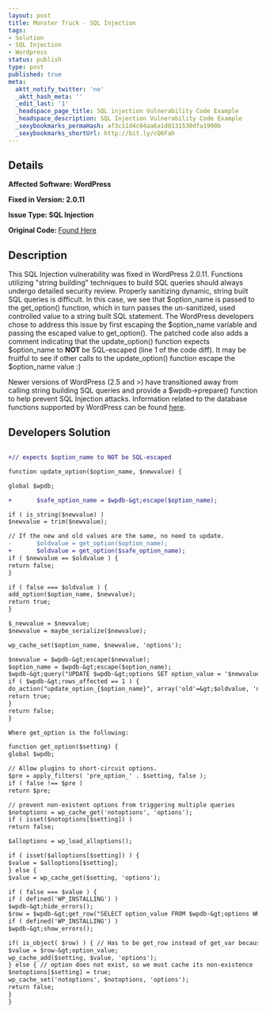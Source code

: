 ```yaml
---
layout: post
title: Monster Truck - SQL Injection
tags:
- Solution
- SQL Injection
- Wordpress
status: publish
type: post
published: true
meta:
  aktt_notify_twitter: 'no'
  _aktt_hash_meta: ''
  _edit_last: '1'
  _headspace_page_title: SQL injection Vulnerability Code Example
  _headspace_description: SQL Injection Vulnerability Code Example
  _sexybookmarks_permaHash: af3c11d4c04aa6a1d8131530dfa1990b
  _sexybookmarks_shortUrl: http://bit.ly/cQ6Fah
---
```

## Details
<strong>__Affected Software:__ WordPress</strong>

<strong>__Fixed in Version:__  2.0.11</strong>

<strong>__Issue Type:__ SQL Injection</strong>

<strong>Original Code: </strong><a href="http://spotthevuln.com/2009/11/vulnerable-code-monster-truck/">Found Here</a>
## Description
This SQL Injection vulnerability was fixed in WordPress 2.0.11. Functions utilizing "string building" techniques to build SQL queries should always undergo detailed security review. Properly sanitizing dynamic, string built SQL queries is difficult. In this case, we see that $option_name is passed to the get_option() function, which in turn passes the un-sanitized, used controlled value to a string built SQL statement. The WordPress developers chose to address this issue by first escaping the $option_name variable and passing the escaped value to get_option(). The patched code also adds a comment indicating that the update_option() function expects $option_name to <strong>NOT </strong>be SQL-escaped (line 1 of the code diff). It may be fruitful to see if other calls to the update_option() function escape the $option_name value :)

Newer versions of WordPress (2.5 and &gt;) have transitioned away from calling string building SQL queries and provide a $wpdb-&gt;prepare() function to help prevent SQL Injection attacks. Information related to the database functions supported by WordPress can be found <a href="http://codex.wordpress.org/Function_Reference/wpdb_Class" target="_blank">here</a>.
## Developers Solution
```diff

+// expects $option_name to NOT be SQL-escaped

function update_option($option_name, $newvalue) {

global $wpdb;

+       $safe_option_name = $wpdb-&gt;escape($option_name);

if ( is_string($newvalue) )
$newvalue = trim($newvalue);

// If the new and old values are the same, no need to update.
-       $oldvalue = get_option($option_name);
+       $oldvalue = get_option($safe_option_name);
if ( $newvalue == $oldvalue ) {
return false;
}

if ( false === $oldvalue ) {
add_option($option_name, $newvalue);
return true;
}

$_newvalue = $newvalue;
$newvalue = maybe_serialize($newvalue);

wp_cache_set($option_name, $newvalue, 'options');

$newvalue = $wpdb-&gt;escape($newvalue);
$option_name = $wpdb-&gt;escape($option_name);
$wpdb-&gt;query("UPDATE $wpdb-&gt;options SET option_value = '$newvalue' WHERE option_name = '$option_name'");
if ( $wpdb-&gt;rows_affected == 1 ) {
do_action("update_option_{$option_name}", array('old'=&gt;$oldvalue, 'new'=&gt;$_newvalue));
return true;
}
return false;
}

Where get_option is the following:

function get_option($setting) {
global $wpdb;

// Allow plugins to short-circuit options.
$pre = apply_filters( 'pre_option_' . $setting, false );
if ( false !== $pre )
return $pre;

// prevent non-existent options from triggering multiple queries
$notoptions = wp_cache_get('notoptions', 'options');
if ( isset($notoptions[$setting]) )
return false;

$alloptions = wp_load_alloptions();

if ( isset($alloptions[$setting]) ) {
$value = $alloptions[$setting];
} else {
$value = wp_cache_get($setting, 'options');

if ( false === $value ) {
if ( defined('WP_INSTALLING') )
$wpdb-&gt;hide_errors();
$row = $wpdb-&gt;get_row("SELECT option_value FROM $wpdb-&gt;options WHERE option_name = '$setting' LIMIT 1");
if ( defined('WP_INSTALLING') )
$wpdb-&gt;show_errors();

if( is_object( $row) ) { // Has to be get_row instead of get_var because of funkiness with 0, false, null values
$value = $row-&gt;option_value;
wp_cache_add($setting, $value, 'options');
} else { // option does not exist, so we must cache its non-existence
$notoptions[$setting] = true;
wp_cache_set('notoptions', $notoptions, 'options');
return false;
}
}
```
